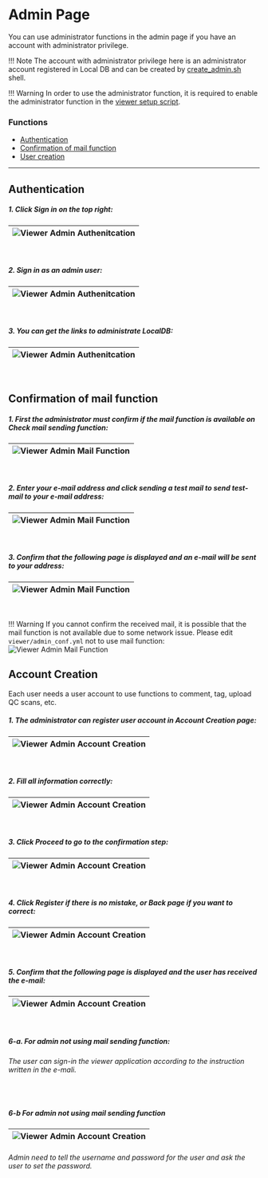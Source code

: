 # Admin Page

You can use administrator functions in the admin page if you have an account with administrator privilege.

!!! Note
    The account with administrator privilege here is an administrator account registered in Local DB
    and can be created by [create_admin.sh](../../script/create_admin.md) shell.<br>

!!! Warning
    In order to use the administrator function, it is required to enable the administrator function in the [viewer setup script](../../script/setup-viewer.md).

### Functions

- [Authentication](#authentication)
- [Confirmation of mail function](#confirmation-of-mail-function)
- [User creation](#user-creation)

---

## Authentication

##### 1. Click **Sign in** on the top right:

|![Viewer Admin Authenitcation](../../images/viewer/admin_authenticate_1.png)|
|:-:|

<br>

##### 2. Sign in as an **admin user**:

|![Viewer Admin Authenitcation](../../images/viewer/admin_authenticate_2.png)|
|:-:|

<br>

##### 3. You can get the links to administrate LocalDB:

|![Viewer Admin Authenitcation](../../images/viewer/admin_authenticate_3.png)|
|:-:|

<br>

## Confirmation of mail function

##### 1. First the administrator must confirm if the mail function is available on **Check mail sending function**:

|![Viewer Admin Mail Function](../../images/viewer/admin_mail_sending_1.png)|
|:-:|

<br>

##### 2. Enter your e-mail address and click **sending a test mail** to send test-mail to your e-mail address:

|![Viewer Admin Mail Function](../../images/viewer/admin_mail_sending_2.png)|
|:-:|

<br>

##### 3. Confirm that the following page is displayed and an e-mail will be sent to your address:

|![Viewer Admin Mail Function](../../images/viewer/admin_mail_sending_3.png)|
|:-:|

<br>

!!! Warning
    If you cannot confirm the received mail, it is possible that the mail function is not available due to some network issue. Please edit `viewer/admin_conf.yml` not to use mail function:
    ![Viewer Admin Mail Function](../../images/viewer/admin_mail_sending_4.png)



## Account Creation

Each user needs a user account to use functions to comment, tag, upload QC scans, etc.<br>

##### 1. The administrator can register user account in **Account Creation** page:

|![Viewer Admin Account Creation](../../images/viewer/admin_account_creation_1.png)|
|:-:|

<br>

##### 2. Fill all information correctly:

|![Viewer Admin Account Creation](../../images/viewer/admin_account_creation_2.png)|
|:-:|

<br>

##### 3. Click **Proceed** to go to the confirmation step:

|![Viewer Admin Account Creation](../../images/viewer/admin_account_creation_3.png)|
|:-:|

<br>

##### 4. Click **Register** if there is no mistake, or **Back page** if you want to correct:

|![Viewer Admin Account Creation](../../images/viewer/admin_account_creation_4.png)|
|:-:|

<br>

##### 5. Confirm that the following page is displayed and the user has received the e-mail:

|![Viewer Admin Account Creation](../../images/viewer/admin_account_creation_5.png)|
|:-:|

<br>

##### 6-a. For admin not using mail sending function:
###### The user can sign-in the viewer application according to the instruction written in the e-mali. ######
<br>

##### 6-b For admin not using mail sending function
|![Viewer Admin Account Creation](../../images/viewer/admin_account_creation_6.png)|
|:-:|

###### Admin need to tell the username and password for the user and ask the user to set the password. ######
